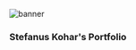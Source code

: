 ![banner](https://media-exp1.licdn.com/dms/image/C4D16AQHZFygjqPo2aA/profile-displaybackgroundimage-shrink_350_1400/0/1644066917229?e=1659571200&v=beta&t=rLn31Nz5MWYP02VqBHkWTzKZs7JLylFbclaD-L3qQWY)

### Stefanus Kohar's Portfolio
